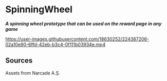 # SpinningWheel

**_A spinning wheel prototype that can be used on the reward page in any game_**


https://user-images.githubusercontent.com/18630252/224387206-02a10e90-6ffd-42eb-b3c4-0f111b03934e.mp4

## Sources
Assets from Narcade A.Ş.
